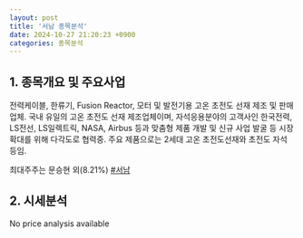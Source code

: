 ```yaml
---
layout: post
title: '서남 종목분석'
date: 2024-10-27 21:20:23 +0900
categories: 종목분석
---
```


## 1. 종목개요 및 주요사업

전력케이블, 한류기, Fusion Reactor, 모터 및 발전기용 고온 초전도 선재 제조 및 판매업체. 국내 유일의 고온 초전도 선재 제조업체이며, 자석응용분야의 고객사인 한국전력, LS전선, LS일렉트릭, NASA, Airbus 등과 맞춤형 제품 개발 및 신규 사업 발굴 등 시장 확대를 위해 다각도로 협력중. 주요 제품으로는 2세대 고온 초전도선재와 초전도 자석 등임.

최대주주는 문승현 외(8.21%)
[#서남](#)

## 2. 시세분석

No price analysis available
